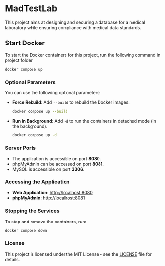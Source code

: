 # MadTestLab

This project aims at designing and securing a database for a medical laboratory while ensuring compliance with medical data standards.

## Start Docker

To start the Docker containers for this project, run the following command in project folder:

```bash
docker compose up
```

### Optional Parameters

You can use the following optional parameters:

- **Force Rebuild**: Add `--build` to rebuild the Docker images.
  
  ```bash
  docker compose up --build
  ```

- **Run in Background**: Add `-d` to run the containers in detached mode (in the background).
  
  ```bash
  docker compose up -d
  ```

### Server Ports

- The application is accessible on port **8080**.
- phpMyAdmin can be accessed on port **8081**.
- MySQL is accessible on port **3306**.

### Accessing the Application

- **Web Application**: [http://localhost:8080](http://localhost:8080)
- **phpMyAdmin**: [http://localhost:8081](http://localhost:8081)

### Stopping the Services

To stop and remove the containers, run:

```bash
docker compose down
```

### License

This project is licensed under the MIT License - see the [LICENSE](LICENSE) file for details.
